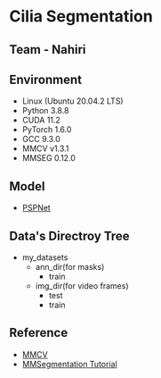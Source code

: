 # Cilia Segmentation

## Team - Nahiri

## Environment 
* Linux (Ubuntu 20.04.2 LTS)
* Python 3.8.8
* CUDA 11.2
* PyTorch 1.6.0
* GCC 9.3.0
* MMCV v1.3.1
* MMSEG 0.12.0

## Model
* [PSPNet](https://hszhao.github.io/projects/pspnet/index.html)
	
## Data's Directroy Tree
* my\_datasets
	* ann\_dir(for masks)
		* train
	* img\_dir(for video frames)
		* test
		* train

## Reference
* [MMCV](https://github.com/open-mmlab/mmsegmentation/blob/master/docs/get_started.md#installation)
* [MMSegmentation Tutorial](https://github.com/open-mmlab/mmsegmentation/blob/master/demo/MMSegmentation_Tutorial.ipynb)
